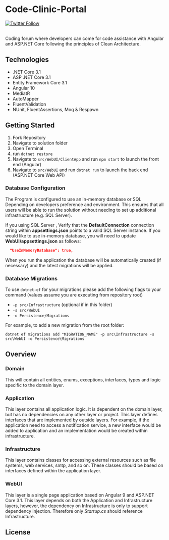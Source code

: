 # Code-Clinic-Portal

[![Twitter Follow](https://img.shields.io/twitter/follow/hnicolus.svg?style=social&label=Follow)](https://twitter.com/hnicolus)

<br/>
Coding forum where developers can come for code assistance  with Angular and ASP.NET Core following the principles of Clean Architecture. 

## Technologies

* .NET Core 3.1
* ASP .NET Core 3.1
* Entity Framework Core 3.1
* Angular 10
* MediatR
* AutoMapper
* FluentValidation
* NUnit, FluentAssertions, Moq & Respawn

## Getting Started

1. Fork Repository
2. Navigate to solution folder 
3. Open Terminal 
4. run `dotnet restore`
6. Navigate to `src/WebUI/ClientApp` and run `npm start` to launch the front end (Angular)
7. Navigate to `src/WebUI` and run `dotnet run` to launch the back end (ASP.NET Core Web API)

### Database Configuration

The Program is configured to use an in-memory database or SQL Depending on developers preference and environment. This ensures that all users will be able to run the solution without needing to set up additional infrastructure (e.g. SQL Server).

If you using SQL Server , Verify that the **DefaultConnection** connection string within **appsettings.json** points to a valid SQL Server instance. 
If you would like to use in-memory database, you will need to update **WebUI/appsettings.json** as follows:

```json
  "UseInMemoryDatabase": true,
```

When you run the application the database will be automatically created (if necessary) and the latest migrations will be applied.

### Database Migrations

To use `dotnet-ef` for your migrations please add the following flags to your command (values assume you are executing from repository root)

* `-p src/Infrastructure` (optional if in this folder)
* `-s src/WebUI`
* `-o Persistence/Migrations`

For example, to add a new migration from the root folder:

 `dotnet ef migrations add "MIGRATION_NAME" -p src\Infrastructure -s src\WebUI -o Persistence\Migrations`

## Overview

### Domain

This will contain all entities, enums, exceptions, interfaces, types and logic specific to the domain layer.

### Application

This layer contains all application logic. It is dependent on the domain layer, but has no dependencies on any other layer or project. This layer defines interfaces that are implemented by outside layers. For example, if the application need to access a notification service, a new interface would be added to application and an implementation would be created within infrastructure.

### Infrastructure

This layer contains classes for accessing external resources such as file systems, web services, smtp, and so on. These classes should be based on interfaces defined within the application layer.

### WebUI

This layer is a single page application based on Angular 9 and ASP.NET Core 3.1. This layer depends on both the Application and Infrastructure layers, however, the dependency on Infrastructure is only to support dependency injection. Therefore only *Startup.cs* should reference Infrastructure.


## License
